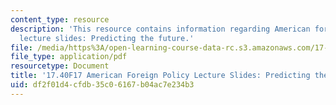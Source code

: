 ```yaml
---
content_type: resource
description: 'This resource contains information regarding American foreign policy
  lecture slides: Predicting the future.'
file: /media/https%3A/open-learning-course-data-rc.s3.amazonaws.com/17-40-american-foreign-policy-past-present-and-future-fall-2017/df2f01d4cfdb35c06167b04ac7e234b3_MIT17_40F17_PredictingFutr.pdf
file_type: application/pdf
resourcetype: Document
title: '17.40F17 American Foreign Policy Lecture Slides: Predicting the Future'
uid: df2f01d4-cfdb-35c0-6167-b04ac7e234b3
---
```

